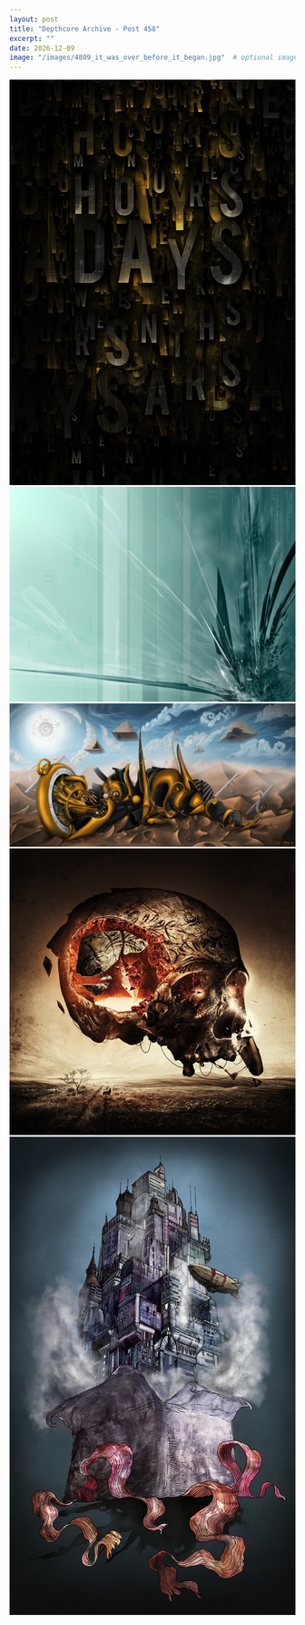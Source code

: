 ```yaml
---
layout: post
title: "Depthcore Archive - Post 458"
excerpt: ""
date: 2026-12-09
image: "/images/4809_it_was_over_before_it_began.jpg"  # optional image
---
```


<img src="/images/4809_it_was_over_before_it_began.jpg">
<img src="/images/481.jpg" alt="481.jpg"/>
<img src="/images/4810_wayfaring.jpg" alt="4810_wayfaring.jpg"/>
<img src="/images/4811_tomorrow_never_happened.jpg" alt="4811_tomorrow_never_happened.jpg"/>
<img src="/images/4813_to_the_birth.jpg" alt="4813_to_the_birth.jpg"/>
